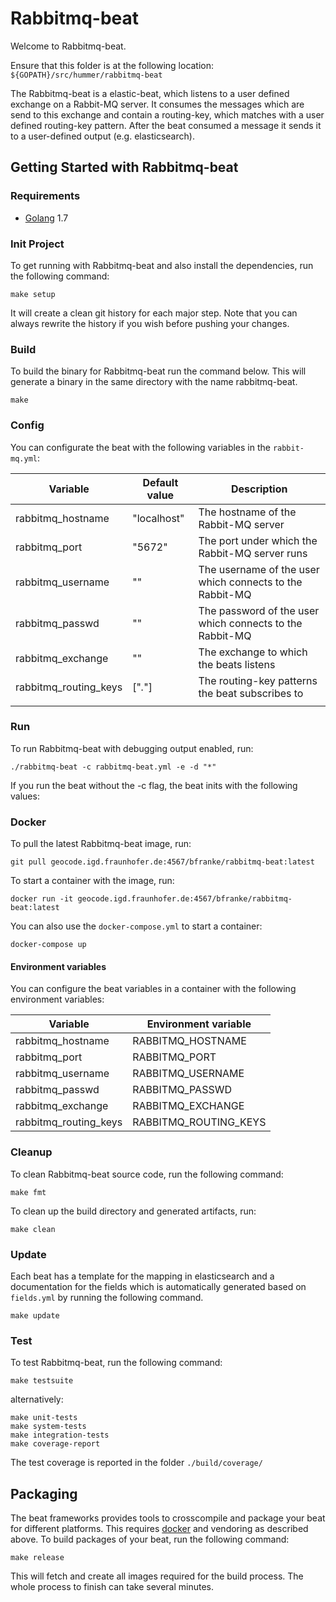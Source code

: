 # Rabbitmq-beat

Welcome to Rabbitmq-beat.

Ensure that this folder is at the following location:
`${GOPATH}/src/hummer/rabbitmq-beat`

The Rabbitmq-beat is a elastic-beat, which listens to a user defined exchange on a Rabbit-MQ server. It consumes the messages which are send to this exchange and contain a routing-key, which matches with a user defined routing-key pattern. After the beat consumed a message it sends it to a user-defined output (e.g. elasticsearch).  

## Getting Started with Rabbitmq-beat

### Requirements

* [Golang](https://golang.org/dl/) 1.7

### Init Project
To get running with Rabbitmq-beat and also install the
dependencies, run the following command:

```
make setup
```

It will create a clean git history for each major step. Note that you can always rewrite the history if you wish before pushing your changes.

### Build

To build the binary for Rabbitmq-beat run the command below. This will generate a binary
in the same directory with the name rabbitmq-beat.

```
make
```

### Config

You can configurate the beat with the following variables in the `rabbit-mq.yml`:

| Variable                 | Default value | Description                                               |
|-----------------------|---------------|-----------------------------------------------------------|
| rabbitmq_hostname     | "localhost"   | The hostname of the Rabbit-MQ server                      |
| rabbitmq_port         | "5672"        | The port under which the Rabbit-MQ server runs            |
| rabbitmq_username     | ""            | The username of the user which connects to the Rabbit-MQ  |
| rabbitmq_passwd       | ""            | The password of the user which connects to the Rabbit-MQ  |
| rabbitmq_exchange     | ""            | The exchange to which the beats listens                   |
| rabbitmq_routing_keys | ["*.*"]       | The routing-key patterns the beat subscribes to           |
|                       |               |                                                           |

### Run

To run Rabbitmq-beat with debugging output enabled, run:

```
./rabbitmq-beat -c rabbitmq-beat.yml -e -d "*"
```

If you run the beat without the -c flag, the beat inits with the following values: 

### Docker

To pull the latest Rabbitmq-beat image, run:

```
git pull geocode.igd.fraunhofer.de:4567/bfranke/rabbitmq-beat:latest
```

To start a container with the image, run:

```
docker run -it geocode.igd.fraunhofer.de:4567/bfranke/rabbitmq-beat:latest
```

You can also use the `docker-compose.yml` to start a container:

```
docker-compose up
```

#### Environment variables

You can configure the beat variables in a container with the following environment variables:

| Variable              | Environment variable |
|-----------------------|---------------------------|
| rabbitmq_hostname     | RABBITMQ_HOSTNAME         | 
| rabbitmq_port         | RABBITMQ_PORT             |
| rabbitmq_username     | RABBITMQ_USERNAME         | 
| rabbitmq_passwd       | RABBITMQ_PASSWD           | 
| rabbitmq_exchange     | RABBITMQ_EXCHANGE         | 
| rabbitmq_routing_keys | RABBITMQ_ROUTING_KEYS     |                                         

### Cleanup

To clean  Rabbitmq-beat source code, run the following command:

```
make fmt
```

To clean up the build directory and generated artifacts, run:

```
make clean
```

### Update

Each beat has a template for the mapping in elasticsearch and a documentation for the fields
which is automatically generated based on `fields.yml` by running the following command.

```
make update
```

### Test

To test Rabbitmq-beat, run the following command:

```
make testsuite
```

alternatively:
```
make unit-tests
make system-tests
make integration-tests
make coverage-report
```

The test coverage is reported in the folder `./build/coverage/`

## Packaging

The beat frameworks provides tools to crosscompile and package your beat for different platforms. This requires [docker](https://www.docker.com/) and vendoring as described above. To build packages of your beat, run the following command:

```
make release
```

This will fetch and create all images required for the build process. The whole process to finish can take several minutes.

